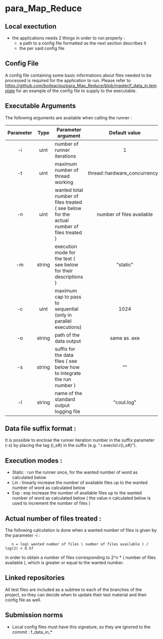 # para_Map_Reduce

## Local exectution

- the applications needs 2 things in order to run properly : 
  - a path to a config file formatted as the next section describes it
  - the per said config file
  
## Config File

A config file containing some basic informations about files needed to be processed is required for the application to run. Please refer to 
https://github.com/boiteaclou/para_Map_Reduce/blob/master/f_data_in.template for an example of the config file to supply to the executable.

## Executable Arguments

The following arguments are available when calling the runner :

| Parameter |  Type  | Parameter argument                                                                        | Default value                  | Bounds                              |
|:---------:|:------:|-------------------------------------------------------------------------------------------|:------------------------------:|:-----------------------------------:|
| \-i       |  uint  | number of runner iterations                                                               | 1                              | [1, ...]                            |
| \-t       |  uint  | maximum number of thread working                                                          | thread::hardware_concurrency() | [2, thread::hardware_concurrency()] |
| \-n       |  uint  | wanted total number of files treated ( see below for the actual number of files treated ) | number of files available      | [number of files available, ...]    |
| \-m       | string | execution mode for the test ( see below for their descriptions )                          | "static"                       | ["static", "lin", "exp"]            |
| \-c       |  uint  | maximum cap to pass to sequential (only in parallel executions)                           | 1024                           | [0, ...]                            |
| \-o       | string | path of the data output                                                                   | same as .exe                   | path needs to exist                 |
| \-s       | string | suffix for the data files ( see below how to integrate the run number )                   | ""                             | not applicable                      | 
| \-l       | string | name of the standard output logging file                                                  | "cout.log"                     | not applicable                      |

## Data file suffix format :

It is possible to enclose the runner iteration number in the suffix parameter (\-s) by placing the tag \{i_s\#\} in the suffix (e.g.  ".r.execlol.r\{i_s\#\}").

## Execution modes :

- Static : run the runner once, for the wanted number of word as calculated below
- Lin    : linearly increase the number of available files up to the wanted number of word as calculated below
- Exp    : exp increase the number of available files up to the wanted number of word as calculated below ( the value n calculated below is used to increment the number of files )

## Actual number of files treated :

The following calculation is done when a wanted number of files is given by the parameter \-i :

       n = log( wanted number of files \ number of files available ) / log(2) + 0.5f
       
 in order to obtain a number of files corresponding to 2^n * ( number of files available ), which is greater or equal to the wanted number.

## Linked repositories

All test files are included as a subtree to each of the branches of the project, so they can decide when to update their test material and their config file as well.

## Submission norms

- Local config files must have this signature, so they are ignored to the commit : f_data_in_*
